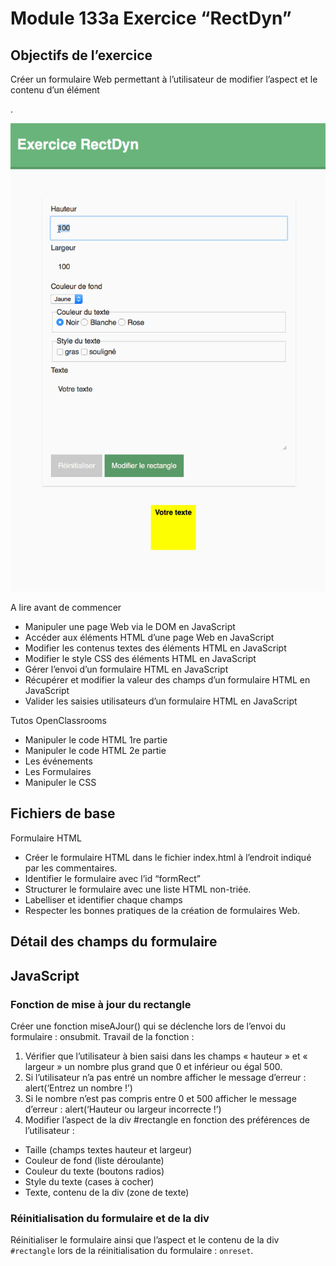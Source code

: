 # Module 133a Exercice “RectDyn”
## Objectifs de l’exercice

Créer un formulaire Web permettant à l’utilisateur de modifier l’aspect et le contenu d’un élément <div>.

![Image of Yaktocat](images/rectdyn.gif)

A lire avant de commencer

* Manipuler une page Web via le DOM en JavaScript
* Accéder aux éléments HTML d’une page Web en JavaScript
* Modifier les contenus textes des éléments HTML en JavaScript
* Modifier le style CSS des éléments HTML en JavaScript
* Gérer l’envoi d’un formulaire HTML en JavaScript
* Récupérer et modifier la valeur des champs d’un formulaire HTML en JavaScript
* Valider les saisies utilisateurs d’un formulaire HTML en JavaScript
    
Tutos OpenClassrooms

* Manipuler le code HTML 1re partie
* Manipuler le code HTML 2e partie
* Les événements
* Les Formulaires
* Manipuler le CSS    

## Fichiers de base

Formulaire HTML

* Créer le formulaire HTML dans le fichier index.html à l’endroit indiqué par les commentaires.
* Identifier le formulaire avec l’id “formRect”
* Structurer le formulaire avec une liste HTML non-triée.
* Labelliser et identifier chaque champs
* Respecter les bonnes pratiques de la création de formulaires Web.

## Détail des champs du formulaire

## JavaScript
### Fonction de mise à jour du rectangle

Créer une fonction miseAJour() qui se déclenche lors de l’envoi du formulaire : onsubmit. Travail de la fonction :

1. Vérifier que l’utilisateur à bien saisi dans les champs « hauteur » et « largeur » un nombre plus grand que 0 et inférieur ou égal 500.
2. Si l’utilisateur n’a pas entré un nombre afficher le message d’erreur : alert(‘Entrez un nombre !’)
3. Si le nombre n’est pas compris entre 0 et 500 afficher le message d’erreur : alert(‘Hauteur ou largeur incorrecte !’)
4. Modifier l’aspect de la div #rectangle en fonction des préférences de l’utilisateur :
  * Taille (champs textes hauteur et largeur)
  * Couleur de fond (liste déroulante)
  * Couleur du texte (boutons radios)
  * Style du texte (cases à cocher)
  * Texte, contenu de la div (zone de texte)

### Réinitialisation du formulaire et de la div
Réinitialiser le formulaire ainsi que l’aspect et le contenu de la div `#rectangle` lors de la réinitialisation du formulaire : `onreset`.
